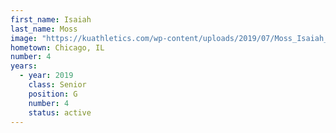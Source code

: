 ```yaml
---
first_name: Isaiah
last_name: Moss
image: "https://kuathletics.com/wp-content/uploads/2019/07/Moss_Isaiah_08232019-1024x853.jpg"
hometown: Chicago, IL
number: 4
years:
  - year: 2019
    class: Senior
    position: G
    number: 4
    status: active
---
```

